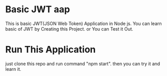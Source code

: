 # Basic JWT aap
This is basic JWT(JSON Web Token) Application in Node js.
You can learn basic of JWT by Creating this Project.
                   or
You can Test it Out.

# Run This Application
just clone this repo and run command "npm start".
then you can try it and learn it.